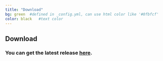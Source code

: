 ```yaml
---
title: "Download"
bg: green  #defined in _config.yml, can use html color like '#0fbfcf'
color: black   #text color
---
```



## Download

### You can get the latest release [here](https://github.com/DrBookings/drbookings/releases).